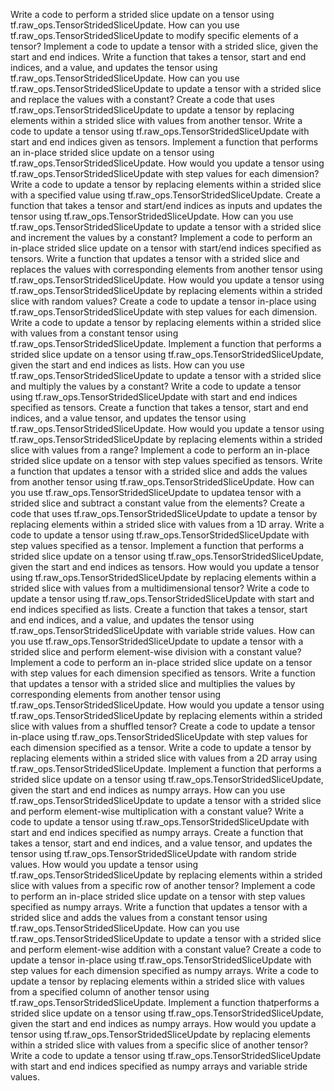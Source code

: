 Write a code to perform a strided slice update on a tensor using tf.raw_ops.TensorStridedSliceUpdate.
How can you use tf.raw_ops.TensorStridedSliceUpdate to modify specific elements of a tensor?
Implement a code to update a tensor with a strided slice, given the start and end indices.
Write a function that takes a tensor, start and end indices, and a value, and updates the tensor using tf.raw_ops.TensorStridedSliceUpdate.
How can you use tf.raw_ops.TensorStridedSliceUpdate to update a tensor with a strided slice and replace the values with a constant?
Create a code that uses tf.raw_ops.TensorStridedSliceUpdate to update a tensor by replacing elements within a strided slice with values from another tensor.
Write a code to update a tensor using tf.raw_ops.TensorStridedSliceUpdate with start and end indices given as tensors.
Implement a function that performs an in-place strided slice update on a tensor using tf.raw_ops.TensorStridedSliceUpdate.
How would you update a tensor using tf.raw_ops.TensorStridedSliceUpdate with step values for each dimension?
Write a code to update a tensor by replacing elements within a strided slice with a specified value using tf.raw_ops.TensorStridedSliceUpdate.
Create a function that takes a tensor and start/end indices as inputs and updates the tensor using tf.raw_ops.TensorStridedSliceUpdate.
How can you use tf.raw_ops.TensorStridedSliceUpdate to update a tensor with a strided slice and increment the values by a constant?
Implement a code to perform an in-place strided slice update on a tensor with start/end indices specified as tensors.
Write a function that updates a tensor with a strided slice and replaces the values with corresponding elements from another tensor using tf.raw_ops.TensorStridedSliceUpdate.
How would you update a tensor using tf.raw_ops.TensorStridedSliceUpdate by replacing elements within a strided slice with random values?
Create a code to update a tensor in-place using tf.raw_ops.TensorStridedSliceUpdate with step values for each dimension.
Write a code to update a tensor by replacing elements within a strided slice with values from a constant tensor using tf.raw_ops.TensorStridedSliceUpdate.
Implement a function that performs a strided slice update on a tensor using tf.raw_ops.TensorStridedSliceUpdate, given the start and end indices as lists.
How can you use tf.raw_ops.TensorStridedSliceUpdate to update a tensor with a strided slice and multiply the values by a constant?
Write a code to update a tensor using tf.raw_ops.TensorStridedSliceUpdate with start and end indices specified as tensors.
Create a function that takes a tensor, start and end indices, and a value tensor, and updates the tensor using tf.raw_ops.TensorStridedSliceUpdate.
How would you update a tensor using tf.raw_ops.TensorStridedSliceUpdate by replacing elements within a strided slice with values from a range?
Implement a code to perform an in-place strided slice update on a tensor with step values specified as tensors.
Write a function that updates a tensor with a strided slice and adds the values from another tensor using tf.raw_ops.TensorStridedSliceUpdate.
How can you use tf.raw_ops.TensorStridedSliceUpdate to updatea tensor with a strided slice and subtract a constant value from the elements?
Create a code that uses tf.raw_ops.TensorStridedSliceUpdate to update a tensor by replacing elements within a strided slice with values from a 1D array.
Write a code to update a tensor using tf.raw_ops.TensorStridedSliceUpdate with step values specified as a tensor.
Implement a function that performs a strided slice update on a tensor using tf.raw_ops.TensorStridedSliceUpdate, given the start and end indices as tensors.
How would you update a tensor using tf.raw_ops.TensorStridedSliceUpdate by replacing elements within a strided slice with values from a multidimensional tensor?
Write a code to update a tensor using tf.raw_ops.TensorStridedSliceUpdate with start and end indices specified as lists.
Create a function that takes a tensor, start and end indices, and a value, and updates the tensor using tf.raw_ops.TensorStridedSliceUpdate with variable stride values.
How can you use tf.raw_ops.TensorStridedSliceUpdate to update a tensor with a strided slice and perform element-wise division with a constant value?
Implement a code to perform an in-place strided slice update on a tensor with step values for each dimension specified as tensors.
Write a function that updates a tensor with a strided slice and multiplies the values by corresponding elements from another tensor using tf.raw_ops.TensorStridedSliceUpdate.
How would you update a tensor using tf.raw_ops.TensorStridedSliceUpdate by replacing elements within a strided slice with values from a shuffled tensor?
Create a code to update a tensor in-place using tf.raw_ops.TensorStridedSliceUpdate with step values for each dimension specified as a tensor.
Write a code to update a tensor by replacing elements within a strided slice with values from a 2D array using tf.raw_ops.TensorStridedSliceUpdate.
Implement a function that performs a strided slice update on a tensor using tf.raw_ops.TensorStridedSliceUpdate, given the start and end indices as numpy arrays.
How can you use tf.raw_ops.TensorStridedSliceUpdate to update a tensor with a strided slice and perform element-wise multiplication with a constant value?
Write a code to update a tensor using tf.raw_ops.TensorStridedSliceUpdate with start and end indices specified as numpy arrays.
Create a function that takes a tensor, start and end indices, and a value tensor, and updates the tensor using tf.raw_ops.TensorStridedSliceUpdate with random stride values.
How would you update a tensor using tf.raw_ops.TensorStridedSliceUpdate by replacing elements within a strided slice with values from a specific row of another tensor?
Implement a code to perform an in-place strided slice update on a tensor with step values specified as numpy arrays.
Write a function that updates a tensor with a strided slice and adds the values from a constant tensor using tf.raw_ops.TensorStridedSliceUpdate.
How can you use tf.raw_ops.TensorStridedSliceUpdate to update a tensor with a strided slice and perform element-wise addition with a constant value?
Create a code to update a tensor in-place using tf.raw_ops.TensorStridedSliceUpdate with step values for each dimension specified as numpy arrays.
Write a code to update a tensor by replacing elements within a strided slice with values from a specified column of another tensor using tf.raw_ops.TensorStridedSliceUpdate.
Implement a function thatperforms a strided slice update on a tensor using tf.raw_ops.TensorStridedSliceUpdate, given the start and end indices as numpy arrays.
How would you update a tensor using tf.raw_ops.TensorStridedSliceUpdate by replacing elements within a strided slice with values from a specific slice of another tensor?
Write a code to update a tensor using tf.raw_ops.TensorStridedSliceUpdate with start and end indices specified as numpy arrays and variable stride values.
